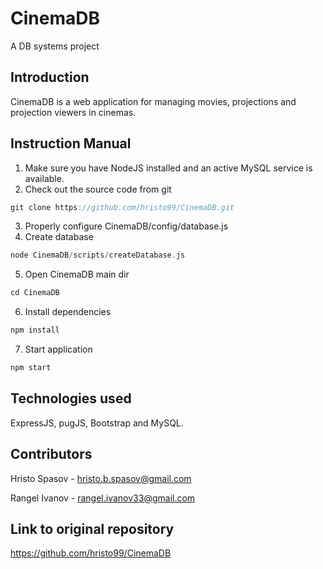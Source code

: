 # CinemaDB
A DB systems project

## Introduction
CinemaDB is a web application for managing movies, projections and projection viewers in cinemas.

## Instruction Manual
1. Make sure you have NodeJS installed and an active MySQL service is available.
2. Check out the source code from git
```groovy
git clone https://github.com/hristo99/CinemaDB.git
```
3. Properly configure CinemaDB/config/database.js
4. Create database
```groovy
node CinemaDB/scripts/createDatabase.js
```
5. Open CinemaDB main dir
```groovy
cd CinemaDB
```
6. Install dependencies
```groovy
npm install
```
7. Start application
```groovy
npm start
```
## Technologies used
ExpressJS, pugJS, Bootstrap and MySQL.

## Contributors
Hristo Spasov - hristo.b.spasov@gmail.com

Rangel Ivanov - rangel.ivanov33@gmail.com

## Link to original repository
https://github.com/hristo99/CinemaDB